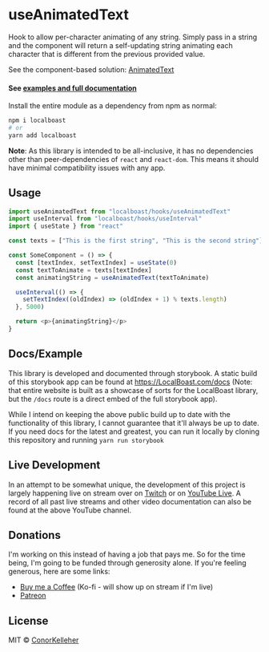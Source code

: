 <!--- Autogenerated Readme. Do not edit. Edit the templates or config files instead. --->
<h1>useAnimatedText</h1>
Hook to allow per-character animating of any string. Simply pass in a string and the component will return a self-updating string animating each character that is different from the previous provided value.
<br>

See the component-based solution: [AnimatedText](https://github.com/conorkelleher/localboast/tree/main/src/components/AnimatedText)<br><h4>See [examples and full documentation](https://localboast.com/docs?path=/docs/hooks-useanimatedtext--docs)</h4>

Install the entire module as a dependency from npm as normal:

```bash
npm i localboast
# or
yarn add localboast
```

**Note**: As this library is intended to be all-inclusive, it has no dependencies other than peer-dependencies of `react` and `react-dom`. This means it should have minimal compatibility issues with any app.

## Usage

```javascript
import useAnimatedText from "localboast/hooks/useAnimatedText"
import useInterval from "localboast/hooks/useInterval"
import { useState } from "react"

const texts = ["This is the first string", "This is the second string"]

const SomeComponent = () => {
  const [textIndex, setTextIndex] = useState(0)
  const textToAnimate = texts[textIndex]
  const animatingString = useAnimatedText(textToAnimate)

  useInterval(() => {
    setTextIndex((oldIndex) => (oldIndex + 1) % texts.length)
  }, 5000)

  return <p>{animatingString}</p>
}

```
## Docs/Example

This library is developed and documented through storybook.
A static build of this storybook app can be found at https://LocalBoast.com/docs
(Note: that entire website is built as a showcase of sorts for the LocalBoast library, but the `/docs` route is a direct embed of the full storybook app).

While I intend on keeping the above public build up to date with the functionality of this library, I cannot guarantee that it'll always be up to date. If you need docs for the latest and greatest, you can run it locally by cloning this repository and running `yarn run storybook`

## Live Development

In an attempt to be somewhat unique, the development of this project is largely happening live on stream over on [Twitch](https://twitch.tv/localboast) or on [YouTube Live](http://youtube.com/channel/UCt-IaL4qQsOU6_rbS7zky1Q/live). A record of all past live streams and other video documentation can also be found at the above YouTube channel.

## Donations

I'm working on this instead of having a job that pays me. So for the time being, I'm going to be funded through generosity alone. If you're feeling generous, here are some links:

- [Buy me a Coffee](https://localboast.com/kofi) (Ko-fi - will show up on stream if I'm live)
- [Patreon](https://localboast.com/patreon)

## License

MIT © [ConorKelleher](https://github/com/ConorKelleher)